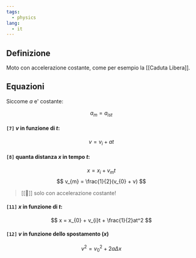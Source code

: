 ```yaml
---
tags:
  - physics
lang:
  - it
---
```


## Definizione

Moto con accelerazione costante, come per esempio la [[Caduta Libera]].

## Equazioni

Siccome $a$ e' costante:

$$
a_{m} = a_{ist}
$$

#### **`[7]`** $v$ in funzione di $t$:

$$
v= v_{i} + at
$$

#### **`[8]`** quanta distanza $x$ in tempo $t$:

$$
x = x_{i} + v_{m}t
$$
$$
v_{m} = \frac{1}{2}(v_{0} + v)
$$

> [[🚨]] solo con accelerazione costante!

#### **`[11]`** $x$ in funzione di $t$:

$$
x = x_{0} + v_{i}t + \frac{1}{2}at^2
$$

#### **`[12]`** $v$ in funzione dello spostamento ($x$)

$$
v^2 = v_{0}^2 + 2a\Delta{x}
$$